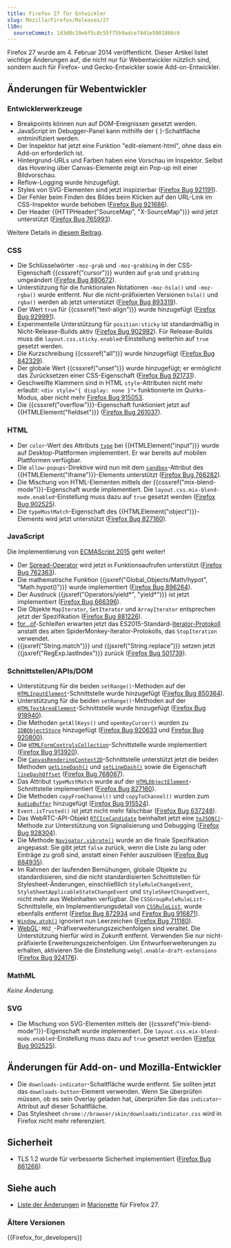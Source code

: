 ```yaml
---
title: Firefox 27 für Entwickler
slug: Mozilla/Firefox/Releases/27
l10n:
  sourceCommit: 1d3d0c10ebf5c8c55f75b9adce74d1e5001866c6
---
```


Firefox 27 wurde am 4. Februar 2014 veröffentlicht. Dieser Artikel listet wichtige Änderungen auf, die nicht nur für Webentwickler nützlich sind, sondern auch für Firefox- und Gecko-Entwickler sowie Add-on-Entwickler.

## Änderungen für Webentwickler

### Entwicklerwerkzeuge

- Breakpoints können nun auf DOM-Ereignissen gesetzt werden.
- JavaScript im Debugger-Panel kann mithilfe der { }-Schaltfläche entminifiziert werden.
- Der Inspektor hat jetzt eine Funktion "edit-element-html", ohne dass ein Add-on erforderlich ist.
- Hintergrund-URLs und Farben haben eine Vorschau im Inspektor. Selbst das Hovering über Canvas-Elemente zeigt ein Pop-up mit einer Bildvorschau.
- Reflow-Logging wurde hinzugefügt.
- Styles von SVG-Elementen sind jetzt inspizierbar ([Firefox Bug 921191](https://bugzil.la/921191)).
- Der Fehler beim Finden des Bildes beim Klicken auf den URL-Link im CSS-Inspektor wurde behoben ([Firefox Bug 921686](https://bugzil.la/921686)).
- Der Header {{HTTPHeader("SourceMap", "X-SourceMap")}} wird jetzt unterstützt ([Firefox Bug 765993](https://bugzil.la/765993)).

Weitere Details in [diesem Beitrag](https://hacks.mozilla.org/2013/11/firefox-developer-tools-episode-27-edit-as-html-codemirror-more/).

### CSS

- Die Schlüsselwörter `-moz-grab` und `-moz-grabbing` in der CSS-Eigenschaft {{cssxref("cursor")}} wurden auf `grab` und `grabbing` umgeändert ([Firefox Bug 880672](https://bugzil.la/880672)).
- Unterstützung für die funktionalen Notationen `-moz-hsla()` und `-moz-rgba()` wurde entfernt. Nur die nicht-präfixierten Versionen `hsla()` und `rgba()` werden ab jetzt unterstützt ([Firefox Bug 893319](https://bugzil.la/893319)).
- Der Wert `true` für {{cssxref("text-align")}} wurde hinzugefügt ([Firefox Bug 929991](https://bugzil.la/929991)).
- Experimentelle Unterstützung für `position:sticky` ist standardmäßig in Nicht-Release-Builds aktiv ([Firefox Bug 902992](https://bugzil.la/902992)). Für Release-Builds muss die `layout.css.sticky.enabled`-Einstellung weiterhin auf `true` gesetzt werden.
- Die Kurzschreibung {{cssxref("all")}} wurde hinzugefügt ([Firefox Bug 842329](https://bugzil.la/842329)).
- Der globale Wert {{cssxref("unset")}} wurde hinzugefügt; er ermöglicht das Zurücksetzen einer CSS-Eigenschaft ([Firefox Bug 921731](https://bugzil.la/921731)).
- Geschweifte Klammern sind in HTML `style`-Attributen nicht mehr erlaubt: `<div style="{ display: none }">` funktionierte im Quirks-Modus, aber nicht mehr [Firefox Bug 915053](https://bugzil.la/915053).
- Die {{cssxref("overflow")}}-Eigenschaft funktioniert jetzt auf {{HTMLElement("fieldset")}} ([Firefox Bug 261037](https://bugzil.la/261037)).

### HTML

- Der `color`-Wert des Attributs [`type`](/de/docs/Web/HTML/Reference/Elements/input#type) bei {{HTMLElement("input")}} wurde auf Desktop-Plattformen implementiert. Er war bereits auf mobilen Plattformen verfügbar.
- Die `allow-popups`-Direktive wird nun mit dem [`sandbox`](/de/docs/Web/HTML/Reference/Elements/iframe#sandbox)-Attribut des {{HTMLElement("iframe")}}-Elements unterstützt ([Firefox Bug 766282](https://bugzil.la/766282)).
- Die Mischung von HTML-Elementen mittels der {{cssxref("mix-blend-mode")}}-Eigenschaft wurde implementiert. Die `layout.css.mix-blend-mode.enabled`-Einstellung muss dazu auf `true` gesetzt werden ([Firefox Bug 902525](https://bugzil.la/902525)).
- Die `typeMustMatch`-Eigenschaft des {{HTMLElement("object")}}-Elements wird jetzt unterstützt ([Firefox Bug 827160](https://bugzil.la/827160)).

### JavaScript

Die Implementierung von [ECMAScript 2015](/de/docs/Web/JavaScript/ECMAScript_6_support_in_Mozilla) geht weiter!

- Der [Spread-Operator](/de/docs/Web/JavaScript/Reference/Operators/Spread_syntax) wird jetzt in Funktionsaufrufen unterstützt ([Firefox Bug 762363](https://bugzil.la/762363)).
- Die mathematische Funktion {{jsxref("Global_Objects/Math/hypot", "Math.hypot()")}} wurde implementiert ([Firefox Bug 896264](https://bugzil.la/896264)).
- Der Ausdruck {{jsxref("Operators/yield*", "yield*")}} ist jetzt implementiert ([Firefox Bug 666396](https://bugzil.la/666396)).
- Die Objekte `MapIterator`, `SetIterator` und `ArrayIterator` entsprechen jetzt der Spezifikation ([Firefox Bug 881226](https://bugzil.la/881226)).
- [for...of](/de/docs/Web/JavaScript/Reference/Statements/for...of)-Schleifen erwarten jetzt das ES2015-Standard-[Iterator-Protokoll](/de/docs/Web/JavaScript/Reference/Iteration_protocols) anstatt des alten SpiderMonkey-Iterator-Protokolls, das `StopIteration` verwendet.
- {{jsxref("String.match")}} und {{jsxref("String.replace")}} setzen jetzt {{jsxref("RegExp.lastIndex")}} zurück ([Firefox Bug 501739](https://bugzil.la/501739)).

### Schnittstellen/APIs/DOM

- Unterstützung für die beiden `setRange()`-Methoden auf der [`HTMLInputElement`](/de/docs/Web/API/HTMLInputElement)-Schnittstelle wurde hinzugefügt ([Firefox Bug 850364](https://bugzil.la/850364)).
- Unterstützung für die beiden `setRange()`-Methoden auf der [`HTMLTextAreaElement`](/de/docs/Web/API/HTMLTextAreaElement)-Schnittstelle wurde hinzugefügt ([Firefox Bug 918940](https://bugzil.la/918940)).
- Die Methoden `getAllKeys()` und `openKeyCursor()` wurden zu [`IDBObjectStore`](/de/docs/Web/API/IDBObjectStore) hinzugefügt ([Firefox Bug 920633](https://bugzil.la/920633) und [Firefox Bug 920800](https://bugzil.la/920800)).
- Die [`HTMLFormControlsCollection`](/de/docs/Web/API/HTMLFormControlsCollection)-Schnittstelle wurde implementiert ([Firefox Bug 913920](https://bugzil.la/913920)).
- Die [`CanvasRenderingContext2D`](/de/docs/Web/API/CanvasRenderingContext2D)-Schnittstelle unterstützt jetzt die beiden Methoden [`getLineDash()`](/de/docs/Web/API/CanvasRenderingContext2D/getLineDash) und [`setLineDash()`](/de/docs/Web/API/CanvasRenderingContext2D/setLineDash) sowie die Eigenschaft [`lineDashOffset`](/de/docs/Web/API/CanvasRenderingContext2D/lineDashOffset) ([Firefox Bug 768067](https://bugzil.la/768067)).
- Das Attribut `typeMustMatch` wurde auf der [`HTMLObjectElement`](/de/docs/Web/API/HTMLObjectElement)-Schnittstelle implementiert ([Firefox Bug 827160](https://bugzil.la/827160)).
- Die Methoden `copyFromChannel()` und `copyToChannel()` wurden zum [`AudioBuffer`](/de/docs/Web/API/AudioBuffer) hinzugefügt ([Firefox Bug 915524](https://bugzil.la/915524)).
- `Event.isTrusted()` ist jetzt nicht mehr fälschbar ([Firefox Bug 637248](https://bugzil.la/637248)).
- Das WebRTC-API-Objekt [`RTCIceCandidate`](/de/docs/Web/API/RTCIceCandidate) beinhaltet jetzt eine [`toJSON()`](/de/docs/Web/API/RTCIceCandidate/toJSON)-Methode zur Unterstützung von Signalisierung und Debugging ([Firefox Bug 928304](https://bugzil.la/928304)).
- Die Methode [`Navigator.vibrate()`](/de/docs/Web/API/Navigator/vibrate) wurde an die finale Spezifikation angepasst: Sie gibt jetzt `false` zurück, wenn die Liste zu lang oder Einträge zu groß sind, anstatt einen Fehler auszulösen ([Firefox Bug 884935](https://bugzil.la/884935)).
- Im Rahmen der laufenden Bemühungen, globale Objekte zu standardisieren, sind die nicht standardisierten Schnittstellen für Stylesheet-Änderungen, einschließlich `StyleRuleChangeEvent`, `StyleSheetApplicableStateChangeEvent` und `StyleSheetChangeEvent`, nicht mehr aus Webinhalten verfügbar. Die `CSSGroupRuleRuleList`-Schnittstelle, ein Implementierungsdetail von [`CSSRuleList`](/de/docs/Web/API/CSSRuleList), wurde ebenfalls entfernt ([Firefox Bug 872934](https://bugzil.la/872934) und [Firefox Bug 916871](https://bugzil.la/916871)).
- [`Window.atob()`](/de/docs/Web/API/Window/atob) ignoriert nun Leerzeichen ([Firefox Bug 711180](https://bugzil.la/711180)).
- [WebGL](/de/docs/Web/API/WebGL_API): `MOZ_`-Präfixerweiterungszeichenfolgen sind veraltet. Die Unterstützung hierfür wird in Zukunft entfernt. Verwenden Sie nur nicht-präfixierte Erweiterungszeichenfolgen. Um Entwurfserweiterungen zu erhalten, aktivieren Sie die Einstellung `webgl.enable-draft-extensions` ([Firefox Bug 924176](https://bugzil.la/924176)).

### MathML

_Keine Änderung._

### SVG

- Die Mischung von SVG-Elementen mittels der {{cssxref("mix-blend-mode")}}-Eigenschaft wurde implementiert. Die `layout.css.mix-blend-mode.enabled`-Einstellung muss dazu auf `true` gesetzt werden ([Firefox Bug 902525](https://bugzil.la/902525)).

## Änderungen für Add-on- und Mozilla-Entwickler

- Die `downloads-indicator`-Schaltfläche wurde entfernt. Sie sollten jetzt das `downloads-button`-Element verwenden. Wenn Sie überprüfen müssen, ob es sein Overlay geladen hat, überprüfen Sie das `indicator`-Attribut auf dieser Schaltfläche.
- Das Stylesheet `chrome://browser/skin/downloads/indicator.css` wird in Firefox nicht mehr referenziert.

## Sicherheit

- TLS 1.2 wurde für verbesserte Sicherheit implementiert ([Firefox Bug 861266](https://bugzil.la/861266)).

## Siehe auch

- [Liste der Änderungen](https://bugzilla.mozilla.org/buglist.cgi?resolution=FIXED&component=Marionette&product=Testing&target_milestone=mozilla27) in [Marionette](https://firefox-source-docs.mozilla.org/testing/marionette/index.html) für Firefox 27.

### Ältere Versionen

{{Firefox_for_developers}}

